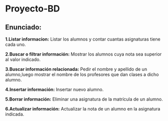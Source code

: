 # Proyecto-BD
## Enunciado:

**1.Listar informacion:** Listar los alumnos y contar cuantas asignaturas tiene cada uno.

**2.Buscar o filtrar información:** Mostrar los alumnos cuya nota sea superior al valor indicado.

**3.Buscar información relacionada:** Pedir el nombre y apellido de un alumno,luego mostrar el nombre de los profesores que dan clases a dicho alumno.

**4.Insertar información:** Insertar nuevo alumno.

**5.Borrar información:** Eliminar una asignatura de la matrícula de un alumno.

**6.Actualizar información:** Actualizar la nota de un alumno en la asignatura indicada.
